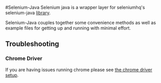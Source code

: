 #Selenium-Java
Selenium java is a wrapper layer for seleniumhq's selenium-java [library](https://code.google.com/p/selenium/wiki/UsingWebDriver).

Selenium-Java couples together some convenience methods as well as example files for getting up and running with minimal effort.

## Troubleshooting

### Chrome Driver
If you are having issues running chrome please see [the chrome driver setup](https://code.google.com/p/chromedriver/wiki/GettingStarted).